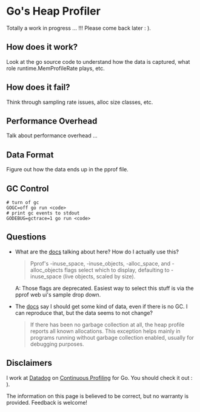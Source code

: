 # Go's Heap Profiler

Totally a work in progress ... !!! Please come back later : ).

## How does it work?

Look at the go source code to understand how the data is captured, what role runtime.MemProfileRate plays, etc.

## How does it fail?

Think through sampling rate issues, alloc size classes, etc.

## Performance Overhead

Talk about performance overhead ...

## Data Format

Figure out how the data ends up in the pprof file.

## GC Control

```
# turn of gc
GOGC=off go run <code>
# print gc events to stdout
GODEBUG=gctrace=1 go run <code>
```

## Questions

- What are the [docs](https://golang.org/pkg/runtime/pprof/#Profile) talking about here? How do I actually use this?

  > Pprof's -inuse_space, -inuse_objects, -alloc_space, and -alloc_objects flags select which to display, defaulting to -inuse_space (live objects, scaled by size).

  A: Those flags are deprecated. Easiest way to select this stuff is via the pprof web ui's sample drop down.

- The [docs](https://golang.org/pkg/runtime/pprof/#Profile) say I should get some kind of data, even if there is no GC. I can reproduce that, but the data seems to not change?

  > If there has been no garbage collection at all, the heap profile reports all known allocations. This exception helps mainly in programs running without garbage collection enabled, usually for debugging purposes.

## Disclaimers

I work at [Datadog](https://www.datadoghq.com/) on [Continuous Profiling](https://www.datadoghq.com/product/code-profiling/) for Go. You should check it out : ).

The information on this page is believed to be correct, but no warranty is provided. Feedback is welcome!